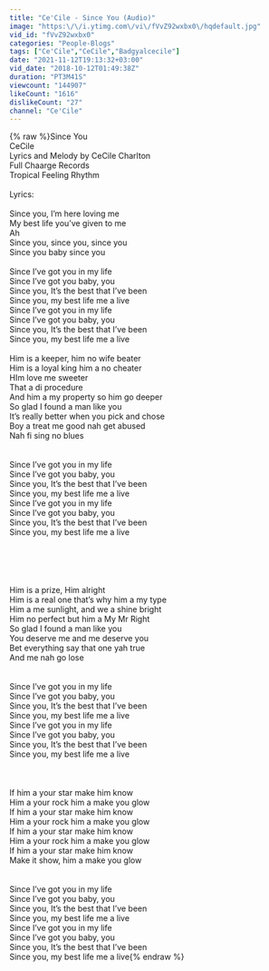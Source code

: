 ```yaml
---
title: "Ce'Cile - Since You (Audio)"
image: "https:\/\/i.ytimg.com\/vi\/fVvZ92wxbx0\/hqdefault.jpg"
vid_id: "fVvZ92wxbx0"
categories: "People-Blogs"
tags: ["Ce'Cile","CeCile","Badgyalcecile"]
date: "2021-11-12T19:13:32+03:00"
vid_date: "2018-10-12T01:49:38Z"
duration: "PT3M41S"
viewcount: "144907"
likeCount: "1616"
dislikeCount: "27"
channel: "Ce'Cile"
---
```

{% raw %}Since You<br />CeCile<br />Lyrics and Melody by CeCile Charlton<br />Full Chaarge Records<br />Tropical Feeling Rhythm<br /><br />Lyrics:<br /><br />Since you, I’m here loving me<br />My best life you’ve given to me<br />Ah<br />Since you, since you, since  you<br />Since you baby since you<br /><br />Since I’ve got you in my life<br />Since I’ve got you baby, you<br />Since you, It’s the best that I’ve been<br />Since you, my best life me a live<br />Since I’ve got you in my life<br />Since I’ve got you baby, you<br />Since you, It’s the best that I’ve been<br />Since you, my best life me a live<br /><br />Him is a keeper, him no wife beater<br />Him is a loyal king him a no cheater<br />HIm love me sweeter<br />That a di procedure<br />And him a my property so him go deeper<br />So glad I found a man like you<br />It’s really better when you pick and chose<br />Boy a treat me good nah get abused<br />Nah fi sing no blues<br /><br /><br />Since I’ve got you in my life<br />Since I’ve got you baby, you<br />Since you, It’s the best that I’ve been<br />Since you, my best life me a live<br />Since I’ve got you in my life<br />Since I’ve got you baby, you<br />Since you, It’s the best that I’ve been<br />Since you, my best life me a live<br /><br /><br /><br /><br /><br />Him is a prize, Him alright <br />Him is a real one that’s why him a my type<br />Him a me sunlight, and we a shine bright<br />Him no perfect but him a My Mr Right<br />So glad I found a man like you<br />You deserve me and me deserve you<br />Bet everything say that one yah true<br />And me nah go lose<br /><br /><br />Since I’ve got you in my life<br />Since I’ve got you baby, you<br />Since you, It’s the best that I’ve been<br />Since you, my best life me a live<br />Since I’ve got you in my life<br />Since I’ve got you baby, you<br />Since you, It’s the best that I’ve been<br />Since you, my best life me a live<br /><br /><br /><br />If him a your star make him know<br />Him a your rock him a make you glow<br />If him a your star make him know<br />Him a your rock him a make you glow<br />If him a your star make him know<br />Him a your rock him a make you glow<br />If him a your star make him know<br />Make it show, him a make you glow<br /><br /><br />Since I’ve got you in my life<br />Since I’ve got you baby, you<br />Since you, It’s the best that I’ve been<br />Since you, my best life me a live<br />Since I’ve got you in my life<br />Since I’ve got you baby, you<br />Since you, It’s the best that I’ve been<br />Since you, my best life me a live{% endraw %}
